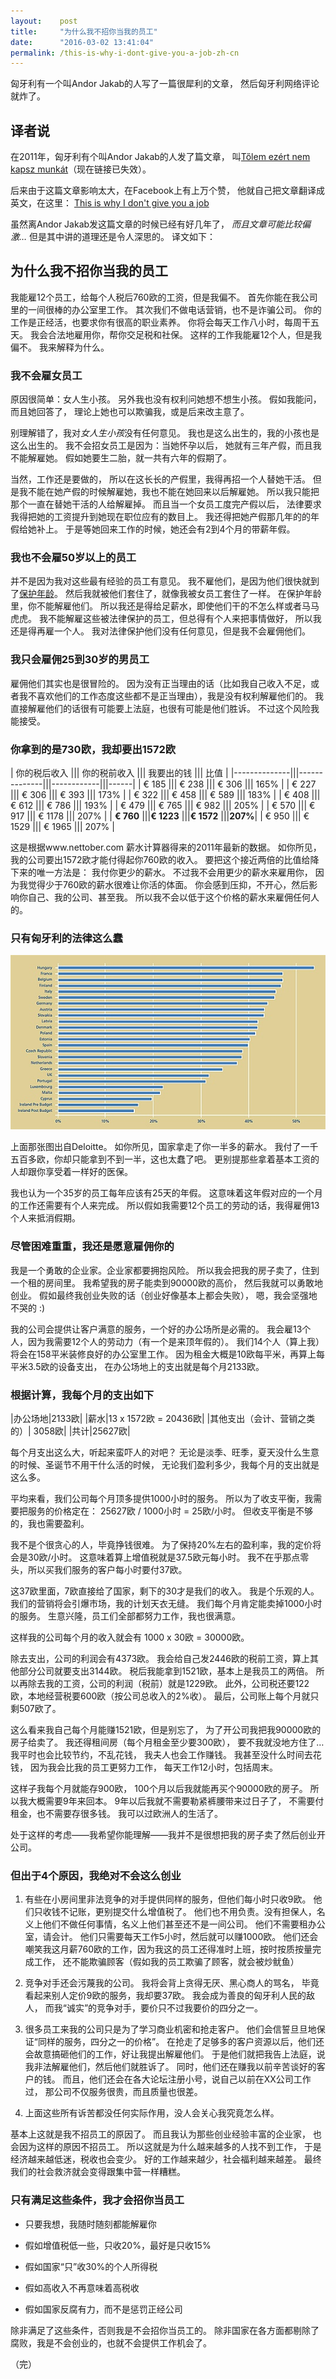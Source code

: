 ```yaml
---
layout:    post
title:     "为什么我不招你当我的员工"
date:      "2016-03-02 13:41:04"
permalink: /this-is-why-i-dont-give-you-a-job-zh-cn
---
```


匈牙利有一个叫Andor Jakab的人写了一篇很犀利的文章，
然后匈牙利网络评论就炸了。

<!--MORE-->


## 译者说

在2011年，匈牙利有个叫Andor Jakab的人发了篇文章，
叫[Tőlem ezért nem kapsz munkát][hungary-post]（现在链接已失效）。

后来由于这篇文章影响太大，在Facebook上有上万个赞，
他就自己把文章翻译成英文，在这里：
[This is why I don't give you a job][english-post]

虽然离Andor Jakab发这篇文章的时候已经有好几年了，
*而且文章可能比较偏激…*
但是其中讲的道理还是令人深思的。
译文如下：


## 为什么我不招你当我的员工

我能雇12个员工，给每个人税后760欧的工资，但是我偏不。
首先你能在我公司里的一间很棒的办公室里工作。
其次我们不做电话营销，也不是诈骗公司。
你的工作是正经活，也要求你有很高的职业素养。
你将会每天工作八小时，每周干五天。
我会合法地雇用你，帮你交足税和社保。
这样的工作我能雇12个人，但是我偏不。
我来解释为什么。


### 我不会雇女员工

原因很简单：女人生小孩。
另外我也没有权利问她想不想生小孩。
假如我能问，而且她回答了，
理论上她也可以欺骗我，或是后来改主意了。

别理解错了，我对*女人生小孩*没有任何意见。
我也是这么出生的，我的小孩也是这么出生的。
我不会招女员工是因为：当她怀孕以后，
她就有三年产假，而且我不能解雇她。
假如她要生二胎，就一共有六年的假期了。

当然，工作还是要做的，
所以在这长长的产假里，我得再招一个人替她干活。
但是我不能在她产假的时候解雇她，我也不能在她回来以后解雇她。
所以我只能把那个一直在替她干活的人给解雇掉。
而且当一个女员工度完产假以后，
法律要求我得把她的工资提升到她现在职位应有的数目上。
我还得把她产假那几年的的年假给她补上。
于是等她回来工作的时候，她还会有2到4个月的带薪年假。

### 我也不会雇50岁以上的员工

并不是因为我对这些最有经验的员工有意见。
我不雇他们，是因为他们很快就到了[保护年龄][protected-age]。
然后我就被他们套住了，就像我被女员工套住了一样。
在保护年龄里，你不能解雇他们。
所以我还是得给足薪水，即使他们干的不怎么样或者马马虎虎。
我不能解雇这些被法律保护的员工，但总得有个人来把事情做好，
所以我还是得再雇一个人。
我对法律保护他们没有任何意见，但是我不会雇佣他们。

### 我只会雇佣25到30岁的男员工

雇佣他们其实也是很冒险的。
因为没有正当理由的话（比如我自己收入不足，或者我不喜欢他们的工作态度这些都不是正当理由），我是没有权利解雇他们的。
我直接解雇他们的话很有可能要上法庭，也很有可能是他们胜诉。
不过这个风险我能接受。

### 你拿到的是730欧，我却要出1572欧

| 你的税后收入 ||| 你的税前收入 ||| 我要出的钱 ||| 比值 |
|--------------|||--------------|||------------|||------|
| € 185        |||  € 238       |||  € 306     ||| 165%   |
| € 227        |||  € 306       |||  € 393     ||| 173%   |
| € 322        |||  € 458       |||  € 589     ||| 183%   |
| € 408        |||  € 612       |||  € 786     ||| 193%   |
| € 479        |||  € 765       |||  € 982     ||| 205%   |
| € 570        |||  € 917       |||  € 1178    ||| 207%   |
| **€ 760**    |||**€ 1223**    |||**€ 1572**  |||**207%**|
| € 950        |||  € 1529      |||  € 1965    ||| 207%   |

这是根据www.nettober.com 薪水计算器得来的2011年最新的数据。
如你所见，我的公司要出1572欧才能付得起你760欧的收入。
要把这个接近两倍的比值给降下来的唯一方法是：
我付你更少的薪水。
不过我不会用更少的薪水来雇用你，
因为我觉得少于760欧的薪水很难让你活的体面。
你会感到压抑，不开心，然后影响你自己、我的公司、甚至我。
所以我不会以低于这个价格的薪水来雇佣任何人的。

### 只有匈牙利的法律这么蠢

![tax-chart][hungary-tax]

上面那张图出自Deloitte。
如你所见，国家拿走了你一半多的薪水。
我付了一千五百多欧，你却只能拿到不到一半，这也太蠢了吧。
更别提那些拿着基本工资的人却跟你享受着一样好的医保。

我也认为一个35岁的员工每年应该有25天的年假。
这意味着这年假对应的一个月的工作还需要有个人来完成。
所以假如我需要12个员工的劳动的话，我得雇佣13个人来抵消假期。

### 尽管困难重重，我还是愿意雇佣你的

我是一个勇敢的企业家。企业家都要拥抱风险。
所以我会把我的房子卖了，住到一个租的房间里。
我希望我的房子能卖到90000欧的高价，
然后我就可以勇敢地创业。
假如最终我创业失败的话（创业好像基本上都会失败），
嗯，我会坚强地不哭的 :)

我的公司会提供让客户满意的服务，一个好的办公场所是必需的。
我会雇13个人，因为我需要12个人的劳动力（有一个是来顶年假的）。
我们14个人（算上我）将会在158平米装修良好的办公室里工作。
因为租金大概是10欧每平米，再算上每平米3.5欧的设备支出，
在办公场地上的支出就是每个月2133欧。

### 根据计算，我每个月的支出如下

|办公场地|2133欧|
|薪水|13 x 1572欧 = 20436欧|
|其他支出（会计、营销之类的）| 3058欧|
|共计|25627欧|

每个月支出这么大，听起来蛮吓人的对吧？
无论是淡季、旺季，夏天没什么生意的时候、圣诞节不用干什么活的时候，
无论我们盈利多少，我每个月的支出就是这么多。

平均来看，我们公司每个月顶多提供1000小时的服务。
所以为了收支平衡，我需要把服务的价格定在：
25627欧 / 1000小时 = 25欧/小时。
但收支平衡是不够的，我也需要盈利。

我不是个很贪心的人，毕竟挣钱很难。
为了保持20%左右的盈利率，我的定价将会是30欧/小时。
这意味着算上增值税就是37.5欧元每小时。
我不在乎那点零头，所以买我们服务的客户每小时要付37欧。

这37欧里面，7欧直接给了国家，剩下的30才是我们的收入。
我是个乐观的人。
我们的营销将会引爆市场，我的计划天衣无缝。
我们每个月肯定能卖掉1000小时的服务。
生意兴隆，员工们全部都努力工作，我也很满意。

这样我的公司每个月的收入就会有 1000 x 30欧 = 30000欧。

除去支出，公司的利润会有4373欧。
我会给自己发2446欧的税前工资，算上其他部分公司就要支出3144欧。
税后我能拿到1521欧，基本上是我员工的两倍。
所以再除去我的工资，公司的利润（税前）就是1229欧。
此外，公司税还要122欧，本地经营税要600欧（按公司总收入的2%收）。
最后，公司账上每个月就只剩507欧了。

这么看来我自己每个月能赚1521欧，但是别忘了，
为了开公司我把我90000欧的房子给卖了。
我还得租间房（每个月租金至少要300欧），
要不我就没地方住了…
我平时也会比较节约，不乱花钱，
我夫人也会工作赚钱。
我甚至没什么时间去花钱，
因为我会比我的员工更努力工作，
每天工作12小时，包括周末。

这样子我每个月就能存900欧，
100个月以后我就能再买个90000欧的房子。
所以我大概需要9年来回本。
9年以后我就不需要勒紧裤腰带来过日子了，
不需要付租金，也不需要存很多钱。
我可以过欧洲人的生活了。

处于这样的考虑——我希望你能理解——我并不是很想把我的房子卖了然后创业开公司。

### 但出于4个原因，我绝对不会这么创业

1. 有些在小房间里非法竞争的对手提供同样的服务，但他们每小时只收9欧。
他们只收钱不记账，更别提交什么增值税了。
他们也不用负责。没有担保人，名义上他们不做任何事情，名义上他们甚至还不是一间公司。
他们不需要租办公室，请会计。
他们只需要每天工作5小时，然后就可以赚1000欧。
他们还会嘲笑我这月薪760欧的工作，因为我这的员工还得准时上班，按时按质按量完成工作，
还不能欺骗顾客（假如我的员工欺骗了顾客，就会被炒鱿鱼）

2. 竞争对手还会污蔑我的公司。
我将会背上贪得无厌、黑心商人的骂名，
毕竟看起来别人定价9欧的服务，我却要37欧。
我会成为善良的匈牙利人民的敌人，
而我“诚实”的竞争对手，要价只不过我要价的四分之一。

3. 很多员工来我的公司只是为了学习商业机密和抢走客户。
他们会信誓旦旦地保证“同样的服务，四分之一的价格”。
在抢走了足够多的客户资源以后，他们还会故意搞砸他们的工作，好让我提出解雇他们。
于是他们就把我告上法庭，说我非法解雇他们，然后他们就胜诉了。
同时，他们还在赚我以前辛苦谈好的客户的钱。
而且，他们还会在各大论坛注册小号，说自己以前在XX公司工作过，
那公司不仅服务很贵，而且质量也很差。

4. 上面这些所有诉苦都没任何实际作用，没人会关心我究竟怎么样。

基本上这就是我不招员工的原因了。
而且我认为那些创业经验丰富的企业家，
也会因为这样的原因不招员工。
所以这就是为什么越来越多的人找不到工作，
于是经济越来越低迷，税收也会变少。
好的工作越来越少，社会福利越来越差。
最终我们的社会救济就会变得跟集中营一样糟糕。

### 只有满足这些条件，我才会招你当员工

* 只要我想，我随时随刻都能解雇你

* 假如增值税低一些，只收20%，最好是只收15%

* 假如国家“只”收30%的个人所得税

* 假如高收入不再意味着高税收

* 假如国家反腐有力，而不是惩罚正经公司

除非满足了这些条件，否则我是不会招你当员工的。
除非国家在各方面都剔除了腐败，我是不会创业的，也就不会提供工作机会了。

（完）


[hungary-post]: http://jakabandor.blog.hu/2011/07/27/tolem_ezert_nem_kapsz_munkat
[english-post]: http://andorjakab.blog.hu/2012/01/06/this_is_why_i_don_t_give_you_a_job
[protected-age]: https://en.wikipedia.org/wiki/Protected_class
[hungary-tax]:  /assets/hungary_tax.jpg
